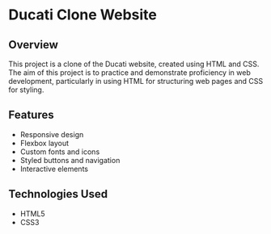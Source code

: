 # Ducati Clone Website

## Overview
This project is a clone of the Ducati website, created using HTML and CSS. The aim of this project is to practice and demonstrate proficiency in web development, particularly in using HTML for structuring web pages and CSS for styling.

## Features
- Responsive design
- Flexbox layout
- Custom fonts and icons
- Styled buttons and navigation
- Interactive elements

## Technologies Used
- HTML5
- CSS3
